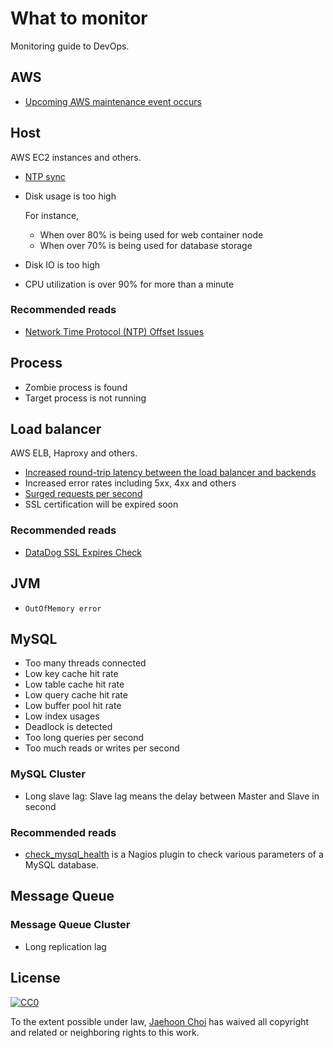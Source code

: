 # What to monitor

Monitoring guide to DevOps.

## AWS

- [Upcoming AWS maintenance event occurs](more_in_depth/upcoming_aws_maintenance_event_occurs.md)

## Host

AWS EC2 instances and others.

- [NTP sync](https://help.datadoghq.com/hc/en-us/articles/204282095-Network-Time-Protocol-NTP-Offset-Issues)

- Disk usage is too high

  For instance,

  - When over 80% is being used for web container node
  - When over 70% is being used for database storage

- Disk IO is too high

- CPU utilization is over 90% for more than a minute

### Recommended reads

- [Network Time Protocol (NTP) Offset Issues](https://help.datadoghq.com/hc/en-us/articles/204282095-Network-Time-Protocol-NTP-Offset-Issues)

## Process

- Zombie process is found
- Target process is not running

## Load balancer

AWS ELB, Haproxy and others.

- [Increased round-trip latency between the load balancer and backends](more_in_depth/increased_round_trip_latency.md)
- Increased error rates including 5xx, 4xx and others
- [Surged requests per second](more_in_depth/surged_requests.md)
- SSL certification will be expired soon

### Recommended reads

- [DataDog SSL Expires Check](https://workshop.avatarnewyork.com/project/datadog-ssl-expires-check/)

## JVM

- `OutOfMemory error`

## MySQL

- Too many threads connected
- Low key cache hit rate
- Low table cache hit rate
- Low query cache hit rate
- Low buffer pool hit rate
- Low index usages
- Deadlock is detected
- Too long queries per second
- Too much reads or writes per second

### MySQL Cluster

- Long slave lag: Slave lag means the delay between Master and Slave in second

### Recommended reads

- [check_mysql_health](https://labs.consol.de/nagios/check_mysql_health/) is a Nagios plugin to check various parameters of a MySQL database.

## Message Queue

### Message Queue Cluster

- Long replication lag

## License

[![CC0](http://mirrors.creativecommons.org/presskit/buttons/88x31/svg/cc-zero.svg)](https://creativecommons.org/publicdomain/zero/1.0/)

To the extent possible under law, [Jaehoon Choi](https://andromedarabbit.net) has waived all copyright and related or neighboring rights to this work.
